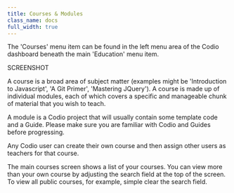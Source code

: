 ```yaml
---
title: Courses & Modules
class_name: docs
full_width: true
---
```


The 'Courses' menu item can be found in the left menu area of the Codio dashboard beneath the main 'Education' menu item.

SCREENSHOT

A course is a broad area of subject matter (examples might be 'Introduction to Javascript', 'A Git Primer', 'Mastering JQuery'). A course is made up of individual modules, each of which covers a specific and manageable chunk of material that you wish to teach.

A module is a Codio project that will usually contain some template code and a Guide. Please make sure you are familiar with Codio and Guides before progressing.

Any Codio user can create their own course and then assign other users as teachers for that course.

The main courses screen shows a list of your courses. You can view more than your own course by adjusting the search field at the top of the screen. To view all public courses, for example, simple clear the search field.
